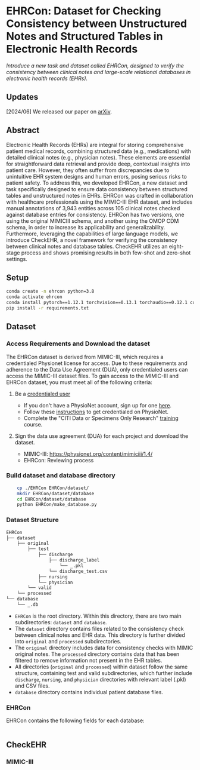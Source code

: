 # EHRCon: Dataset for Checking Consistency between Unstructured Notes and Structured Tables in Electronic Health Records
*Introduce a new task and dataset called EHRCon, designed to verify the consistency between clinical notes and large-scale relational databases in electronic health records (EHRs).*

## Updates
[2024/06] We released our paper on [arXiv](https://arxiv.org/pdf/2406.16341).

## Abstract
Electronic Health Records (EHRs) are integral for storing comprehensive patient
medical records, combining structured data (e.g., medications) with detailed clinical
notes (e.g., physician notes). These elements are essential for straightforward data
retrieval and provide deep, contextual insights into patient care. However, they often
suffer from discrepancies due to unintuitive EHR system designs and human errors,
posing serious risks to patient safety. To address this, we developed EHRCon, a new
dataset and task specifically designed to ensure data consistency between structured
tables and unstructured notes in EHRs. EHRCon was crafted in collaboration with
healthcare professionals using the MIMIC-III EHR dataset, and includes manual
annotations of 3,943 entities across 105 clinical notes checked against database
entries for consistency. EHRCon has two versions, one using the original MIMICIII schema, and another using the OMOP CDM schema, in order to increase its
applicability and generalizability. Furthermore, leveraging the capabilities of large
language models, we introduce CheckEHR, a novel framework for verifying the
consistency between clinical notes and database tables. CheckEHR utilizes an
eight-stage process and shows promising results in both few-shot and zero-shot
settings. 

## Setup
```bash
conda create -n ehrcon python=3.8
conda activate ehrcon
conda install pytorch==1.12.1 torchvision==0.13.1 torchaudio==0.12.1 cudatoolkit=11.3 -c pytorch
pip install -r requirements.txt
```

## Dataset

### Access Requirements and Download the dataset
The EHRCon dataset is derived from MIMIC-III, which requires a credentialed Physionet license for access. Due to these requirements and adherence to the Data Use Agreement (DUA), only credentialed users can access the MIMIC-III dataset files. To gain access to the MIMIC-III and EHRCon dataset, you must meet all of the following criteria:

1. Be a [credentialed user](https://physionet.org/settings/credentialing/)
    - If you don't have a PhysioNet account, sign up for one [here](https://physionet.org/register/).
    - Follow these [instructions](https://physionet.org/login/?next=/credential-application/) to get credentialed on PhysioNet.
    - Complete the "CITI Data or Specimens Only Research" [training](https://physionet.org/about/citi-course/) course.

2. Sign the data use agreement (DUA) for each project and download the dataset.
    - MIMIC-III: https://physionet.org/content/mimiciii/1.4/
    - EHRCon: Reviewing process

### Build dataset and database directory
```bash
    cp ./EHRCon EHRCon/dataset/
    mkdir EHRCon/dataset/database
    cd EHRCon/dataset/database
    python EHRCon/make_database.py 
```

### Dataset Structure
```bash
EHRCon
├── dataset
    ├── original
        ├── test
            ├── discharge
                ├── discharge_label
                    └── _.pkl
                └── discharge_test.csv
            ├── nursing
            └── physician
        └── valid
    └── processed
└── database
    └── _.db
```
- ```EHRCon``` is the root directory. Within this directory, there are two main subdirectories: ```dataset``` and ```database```. 
- The ```dataset``` directory contains files related to the consistency check between clinical notes and EHR data. This directory is further divided into ```original``` and ```processed``` subdirectories. 
- The ```original``` directory includes data for consistency checks with MIMIC original notes. The ```processed``` directory contains data that has been filtered to remove information not present in the EHR tables.
- All directories (```original``` and ```processed```) within dataset follow the same structure, containing test and valid subdirectories, which further include ```discharge```, ```nursing```, and ```physician``` directories with relevant label (.pkl) and CSV files.
- ```database``` directory contains individual patient database files.

### EHRCon
EHRCon contains the following fields for each database:
```bash

```


## CheckEHR

### MIMIC-III